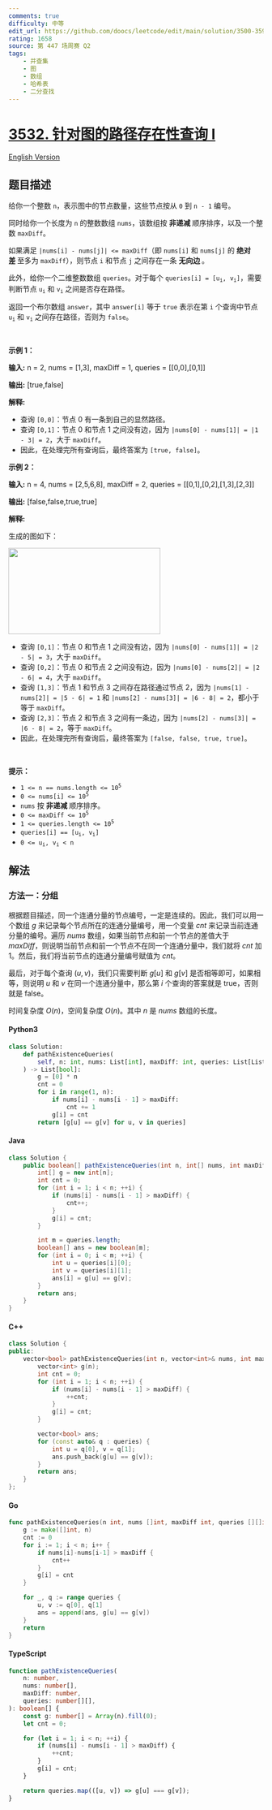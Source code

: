 ```yaml
---
comments: true
difficulty: 中等
edit_url: https://github.com/doocs/leetcode/edit/main/solution/3500-3599/3532.Path%20Existence%20Queries%20in%20a%20Graph%20I/README.md
rating: 1658
source: 第 447 场周赛 Q2
tags:
    - 并查集
    - 图
    - 数组
    - 哈希表
    - 二分查找
---
```


<!-- problem:start -->

# [3532. 针对图的路径存在性查询 I](https://leetcode.cn/problems/path-existence-queries-in-a-graph-i)

[English Version](/solution/3500-3599/3532.Path%20Existence%20Queries%20in%20a%20Graph%20I/README_EN.md)

## 题目描述

<!-- description:start -->

<p>给你一个整数 <code>n</code>，表示图中的节点数量，这些节点按从 <code>0</code> 到 <code>n - 1</code>&nbsp;编号。</p>

<p>同时给你一个长度为 <code>n</code> 的整数数组 <code>nums</code>，该数组按&nbsp;<strong>非递减&nbsp;</strong>顺序排序，以及一个整数 <code>maxDiff</code>。</p>

<p>如果满足 <code>|nums[i] - nums[j]| &lt;= maxDiff</code>（即 <code>nums[i]</code> 和 <code>nums[j]</code> 的&nbsp;<strong>绝对差&nbsp;</strong>至多为 <code>maxDiff</code>），则节点 <code>i</code> 和节点 <code>j</code> 之间存在一条&nbsp;<strong>无向边&nbsp;</strong>。</p>

<p>此外，给你一个二维整数数组 <code>queries</code>。对于每个 <code>queries[i] = [u<sub>i</sub>, v<sub>i</sub>]</code>，需要判断节点 <code>u<sub>i</sub></code> 和 <code>v<sub>i</sub></code> 之间是否存在路径。</p>

<p>返回一个布尔数组 <code>answer</code>，其中 <code>answer[i]</code> 等于 <code>true</code> 表示在第 <code>i</code> 个查询中节点 <code>u<sub>i</sub></code> 和 <code>v<sub>i</sub></code> 之间存在路径，否则为 <code>false</code>。</p>

<p>&nbsp;</p>

<p><strong class="example">示例 1：</strong></p>

<div class="example-block">
<p><strong>输入:</strong> <span class="example-io">n = 2, nums = [1,3], maxDiff = 1, queries = [[0,0],[0,1]]</span></p>

<p><strong>输出:</strong> <span class="example-io">[true,false]</span></p>

<p><strong>解释:</strong></p>

<ul>
	<li>查询 <code>[0,0]</code>：节点 0 有一条到自己的显然路径。</li>
	<li>查询 <code>[0,1]</code>：节点 0 和节点 1 之间没有边，因为 <code>|nums[0] - nums[1]| = |1 - 3| = 2</code>，大于 <code>maxDiff</code>。</li>
	<li>因此，在处理完所有查询后，最终答案为 <code>[true, false]</code>。</li>
</ul>
</div>

<p><strong class="example">示例 2：</strong></p>

<div class="example-block">
<p><strong>输入:</strong> <span class="example-io">n = 4, nums = [2,5,6,8], maxDiff = 2, queries = [[0,1],[0,2],[1,3],[2,3]]</span></p>

<p><strong>输出:</strong> <span class="example-io">[false,false,true,true]</span></p>

<p><strong>解释:</strong></p>

<p>生成的图如下：</p>

<p><img alt="" src="https://fastly.jsdelivr.net/gh/doocs/leetcode@main/solution/3500-3599/3532.Path%20Existence%20Queries%20in%20a%20Graph%20I/images/1745660506-eNVQtC-screenshot-2025-03-26-at-122249.png" style="width: 300px; height: 170px;" /></p>

<ul>
	<li>查询 <code>[0,1]</code>：节点 0 和节点 1 之间没有边，因为 <code>|nums[0] - nums[1]| = |2 - 5| = 3</code>，大于 <code>maxDiff</code>。</li>
	<li>查询 <code>[0,2]</code>：节点 0 和节点 2 之间没有边，因为 <code>|nums[0] - nums[2]| = |2 - 6| = 4</code>，大于 <code>maxDiff</code>。</li>
	<li>查询 <code>[1,3]</code>：节点 1 和节点 3 之间存在路径通过节点 2，因为 <code>|nums[1] - nums[2]| = |5 - 6| = 1</code> 和 <code>|nums[2] - nums[3]| = |6 - 8| = 2</code>，都小于等于 <code>maxDiff</code>。</li>
	<li>查询 <code>[2,3]</code>：节点 2 和节点 3 之间有一条边，因为 <code>|nums[2] - nums[3]| = |6 - 8| = 2</code>，等于 <code>maxDiff</code>。</li>
	<li>因此，在处理完所有查询后，最终答案为 <code>[false, false, true, true]</code>。</li>
</ul>
</div>

<p>&nbsp;</p>

<p><strong>提示：</strong></p>

<ul>
	<li><code>1 &lt;= n == nums.length &lt;= 10<sup>5</sup></code></li>
	<li><code>0 &lt;= nums[i] &lt;= 10<sup>5</sup></code></li>
	<li><code>nums</code> 按&nbsp;<strong>非递减&nbsp;</strong>顺序排序。</li>
	<li><code>0 &lt;= maxDiff &lt;= 10<sup>5</sup></code></li>
	<li><code>1 &lt;= queries.length &lt;= 10<sup>5</sup></code></li>
	<li><code>queries[i] == [u<sub>i</sub>, v<sub>i</sub>]</code></li>
	<li><code>0 &lt;= u<sub>i</sub>, v<sub>i</sub> &lt; n</code></li>
</ul>

<!-- description:end -->

## 解法

<!-- solution:start -->

### 方法一：分组

根据题目描述，同一个连通分量的节点编号，一定是连续的。因此，我们可以用一个数组 $g$ 来记录每个节点所在的连通分量编号，用一个变量 $\textit{cnt}$ 来记录当前连通分量的编号。遍历 $\textit{nums}$ 数组，如果当前节点和前一个节点的差值大于 $\textit{maxDiff}$，则说明当前节点和前一个节点不在同一个连通分量中，我们就将 $\textit{cnt}$ 加 1。然后，我们将当前节点的连通分量编号赋值为 $\textit{cnt}$。

最后，对于每个查询 $(u, v)$，我们只需要判断 $g[u]$ 和 $g[v]$ 是否相等即可，如果相等，则说明 $u$ 和 $v$ 在同一个连通分量中，那么第 $i$ 个查询的答案就是 $\text{true}$，否则就是 $\text{false}$。

时间复杂度 $O(n)$，空间复杂度 $O(n)$。其中 $n$ 是 $\textit{nums}$ 数组的长度。

<!-- tabs:start -->

#### Python3

```python
class Solution:
    def pathExistenceQueries(
        self, n: int, nums: List[int], maxDiff: int, queries: List[List[int]]
    ) -> List[bool]:
        g = [0] * n
        cnt = 0
        for i in range(1, n):
            if nums[i] - nums[i - 1] > maxDiff:
                cnt += 1
            g[i] = cnt
        return [g[u] == g[v] for u, v in queries]
```

#### Java

```java
class Solution {
    public boolean[] pathExistenceQueries(int n, int[] nums, int maxDiff, int[][] queries) {
        int[] g = new int[n];
        int cnt = 0;
        for (int i = 1; i < n; ++i) {
            if (nums[i] - nums[i - 1] > maxDiff) {
                cnt++;
            }
            g[i] = cnt;
        }

        int m = queries.length;
        boolean[] ans = new boolean[m];
        for (int i = 0; i < m; ++i) {
            int u = queries[i][0];
            int v = queries[i][1];
            ans[i] = g[u] == g[v];
        }
        return ans;
    }
}
```

#### C++

```cpp
class Solution {
public:
    vector<bool> pathExistenceQueries(int n, vector<int>& nums, int maxDiff, vector<vector<int>>& queries) {
        vector<int> g(n);
        int cnt = 0;
        for (int i = 1; i < n; ++i) {
            if (nums[i] - nums[i - 1] > maxDiff) {
                ++cnt;
            }
            g[i] = cnt;
        }

        vector<bool> ans;
        for (const auto& q : queries) {
            int u = q[0], v = q[1];
            ans.push_back(g[u] == g[v]);
        }
        return ans;
    }
};
```

#### Go

```go
func pathExistenceQueries(n int, nums []int, maxDiff int, queries [][]int) (ans []bool) {
	g := make([]int, n)
	cnt := 0
	for i := 1; i < n; i++ {
		if nums[i]-nums[i-1] > maxDiff {
			cnt++
		}
		g[i] = cnt
	}

	for _, q := range queries {
		u, v := q[0], q[1]
		ans = append(ans, g[u] == g[v])
	}
	return
}
```

#### TypeScript

```ts
function pathExistenceQueries(
    n: number,
    nums: number[],
    maxDiff: number,
    queries: number[][],
): boolean[] {
    const g: number[] = Array(n).fill(0);
    let cnt = 0;

    for (let i = 1; i < n; ++i) {
        if (nums[i] - nums[i - 1] > maxDiff) {
            ++cnt;
        }
        g[i] = cnt;
    }

    return queries.map(([u, v]) => g[u] === g[v]);
}
```

<!-- tabs:end -->

<!-- solution:end -->

<!-- problem:end -->
